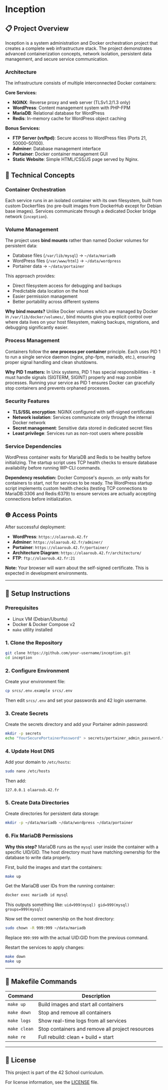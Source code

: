 
# Inception

## 📋 Project Overview

Inception is a system administration and Docker orchestration project that creates a complete web infrastructure stack. The project demonstrates advanced containerization concepts, network isolation, persistent data management, and secure service communication.

### Architecture

The infrastructure consists of multiple interconnected Docker containers:

**Core Services:**

- **NGINX**: Reverse proxy and web server (TLSv1.2/1.3 only)
- **WordPress**: Content management system with PHP-FPM
- **MariaDB**: Relational database for WordPress
- **Redis**: In-memory cache for WordPress object caching

**Bonus Services:**

- **FTP Server (vsftpd)**: Secure access to WordPress files (Ports 21, 50000–50100).
- **Adminer**: Database management interface
- **Portainer**: Docker container management GUI
- **Static Website**: Simple HTML/CSS/JS page served by Nginx.

## 🔧 Technical Concepts

### Container Orchestration

Each service runs in an isolated container with its own filesystem, built from custom Dockerfiles (no pre-built images from DockerHub except for Debian base images). Services communicate through a dedicated Docker bridge network (`inception`).

### Volume Management

The project uses **bind mounts** rather than named Docker volumes for persistent data:

- Database files (`/var/lib/mysql`) → `~/data/mariadb`
- WordPress files (`/var/www/html`) → `~/data/wordpress`
- Portainer data → `~/data/portainer`

This approach provides:

- Direct filesystem access for debugging and backups
- Predictable data location on the host
- Easier permission management
- Better portability across different systems

**Why bind mounts?** Unlike Docker volumes which are managed by Docker in `/var/lib/docker/volumes/`, bind mounts give you explicit control over where data lives on your host filesystem, making backups, migrations, and debugging significantly easier.

### Process Management

Containers follow the **one process per container** principle. Each uses PID 1 to run a single service daemon (nginx, php-fpm, mariadb, etc.), ensuring proper signal handling and clean shutdowns.

**Why PID 1 matters:** In Unix systems, PID 1 has special responsibilities - it must handle signals (SIGTERM, SIGINT) properly and reap zombie processes. Running your service as PID 1 ensures Docker can gracefully stop containers and prevents orphaned processes.

### Security Features

- **TLS/SSL encryption**: NGINX configured with self-signed certificates
- **Network isolation**: Services communicate only through the internal Docker network
- **Secret management**: Sensitive data stored in dedicated secret files
- **Least privilege**: Services run as non-root users where possible

### Service Dependencies

WordPress container waits for MariaDB and Redis to be healthy before initializing. The startup script uses TCP health checks to ensure database availability before running WP-CLI commands.

**Dependency resolution:** Docker Compose's `depends_on` only waits for containers to start, not for services to be ready. The WordPress startup script implements custom health checks (testing TCP connections to MariaDB:3306 and Redis:6379) to ensure services are actually accepting connections before initialization.

## 🌐 Access Points

After successful deployment:

- **WordPress**: `https://olaaroub.42.fr`
- **Adminer**: `https://olaaroub.42.fr/adminer/`
- **Portainer**: `https://olaaroub.42.fr/portainer/`
- **Architecture Diagram**: `https://olaaroub.42.fr/architecture/`
- **FTP**: `ftp://olaaroub.42.fr:21`

**Note:** Your browser will warn about the self-signed certificate. This is expected in development environments.

---

## 🚀 Setup Instructions

### Prerequisites

- Linux VM (Debian/Ubuntu)
- Docker & Docker Compose v2
- `make` utility installed

### 1. Clone the Repository

```bash
git clone https://github.com/your-username/inception.git
cd inception
```

### 2. Configure Environment

Create your environment file:

```bash
cp srcs/.env.example srcs/.env
```

Then edit `srcs/.env` and set your passwords and 42 login username.

### 3. Create Secrets

Create the secrets directory and add your Portainer admin password:

```bash
mkdir -p secrets
echo "YourSecurePortainerPassword" > secrets/portainer_admin_password.txt
```

### 4. Update Host DNS

Add your domain to `/etc/hosts`:

```bash
sudo nano /etc/hosts
```

Then add:

```text
127.0.0.1 olaaroub.42.fr
```

### 5. Create Data Directories

Create directories for persistent data storage:

```bash
mkdir -p ~/data/mariadb ~/data/wordpress ~/data/portainer
```

### 6. Fix MariaDB Permissions

**Why this step?** MariaDB runs as the `mysql` user inside the container with a specific UID/GID. The host directory must have matching ownership for the database to write data properly.

First, build the images and start the containers:

```bash
make up
```

Get the MariaDB user IDs from the running container:

```bash
docker exec mariadb id mysql
```

This outputs something like: `uid=999(mysql) gid=999(mysql) groups=999(mysql)`

Now set the correct ownership on the host directory:

```bash
sudo chown -R 999:999 ~/data/mariadb
```

Replace `999:999` with the actual UID:GID from the previous command.

Restart the services to apply changes:

```bash
make down
make up
```

---

## 📝 Makefile Commands

| Command      | Description                                      |
| ------------ | ------------------------------------------------ |
| `make up`    | Build images and start all containers            |
| `make down`  | Stop and remove all containers                   |
| `make logs`  | Show real-time logs from all services            |
| `make clean` | Stop containers and remove all project resources |
| `make re`    | Full rebuild: clean + build + start              |

---

## 📄 License

This project is part of the 42 School curriculum.

For license information, see the [LICENSE](LICENSE) file.
